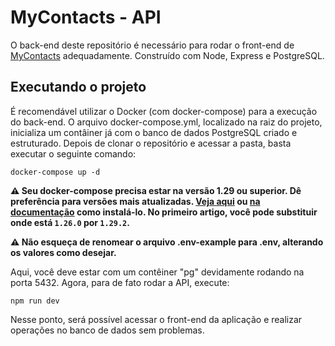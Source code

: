 # MyContacts - API

O back-end deste repositório é necessário para rodar o front-end de [MyContacts](https://gabrielhdn.github.io/my-contacts/) adequadamente. Construído com Node, Express e PostgreSQL.

## Executando o projeto

É recomendável utilizar o Docker (com docker-compose) para a execução do back-end. O arquivo docker-compose.yml, localizado na raiz do projeto, inicializa um contâiner já com o banco de dados PostgreSQL criado e estruturado. Depois de clonar o repositório e acessar a pasta, basta executar o seguinte comando:

```
docker-compose up -d
```

**:warning: Seu docker-compose precisa estar na versão 1.29 ou superior. Dê preferência para versões mais atualizadas. [Veja aqui](https://www.digitalocean.com/community/tutorials/how-to-install-and-use-docker-compose-on-ubuntu-20-04-pt) ou [na documentação](https://docs.docker.com/compose/install/) como instalá-lo. No primeiro artigo, você pode substituir onde está `1.26.0` por `1.29.2`.**

**:warning: Não esqueça de renomear o arquivo .env-example para .env, alterando os valores como desejar.**

Aqui, você deve estar com um contêiner "pg" devidamente rodando na porta 5432. Agora, para de fato rodar a API, execute:

```
npm run dev
```

Nesse ponto, será possível acessar o front-end da aplicação e realizar operações no banco de dados sem problemas.
